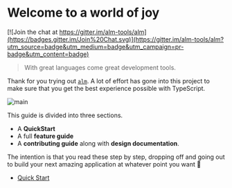 # Welcome to a world of joy

[![Join the chat at https://gitter.im/alm-tools/alm](https://badges.gitter.im/Join%20Chat.svg)](https://gitter.im/alm-tools/alm?utm_source=badge&utm_medium=badge&utm_campaign=pr-badge&utm_content=badge)

> With great languages come great development tools.

Thank for you trying out [`alm`](https://alm-tools.github.io). A lot of effort has gone into this project to make sure that you get the best experience possible with TypeScript.

![main](https://raw.githubusercontent.com/alm-tools/alm-tools.github.io/master/screens/main.png)

This guide is divided into three sections.
* A **QuickStart**
* A full **feature guide**
* A **contributing guide** along with **design documentation**.

The intention is that you read these step by step, dropping off and going out to build your next amazing application at whatever point you want 🌹

* [Quick Start](/quickstart.md)
